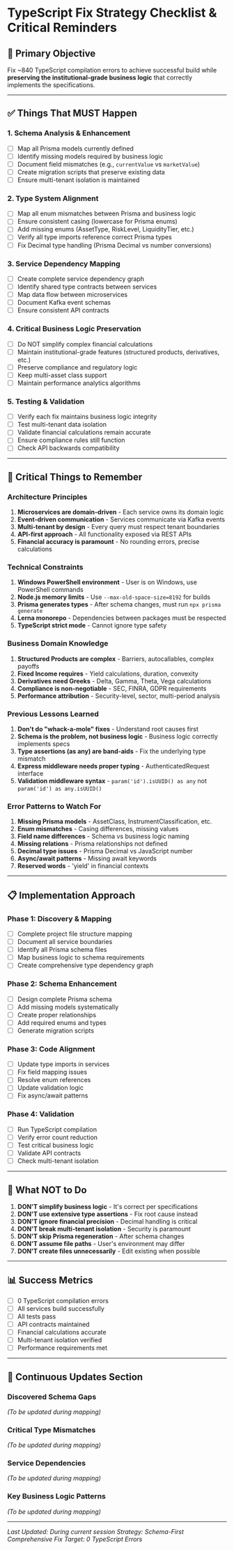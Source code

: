 # TypeScript Fix Strategy Checklist & Critical Reminders

## 🎯 Primary Objective
Fix ~840 TypeScript compilation errors to achieve successful build while **preserving the institutional-grade business logic** that correctly implements the specifications.

---

## ✅ Things That MUST Happen

### 1. Schema Analysis & Enhancement
- [ ] Map all Prisma models currently defined
- [ ] Identify missing models required by business logic
- [ ] Document field mismatches (e.g., `currentValue` vs `marketValue`)
- [ ] Create migration scripts that preserve existing data
- [ ] Ensure multi-tenant isolation is maintained

### 2. Type System Alignment
- [ ] Map all enum mismatches between Prisma and business logic
- [ ] Ensure consistent casing (lowercase for Prisma enums)
- [ ] Add missing enums (AssetType, RiskLevel, LiquidityTier, etc.)
- [ ] Verify all type imports reference correct Prisma types
- [ ] Fix Decimal type handling (Prisma Decimal vs number conversions)

### 3. Service Dependency Mapping
- [ ] Create complete service dependency graph
- [ ] Identify shared type contracts between services
- [ ] Map data flow between microservices
- [ ] Document Kafka event schemas
- [ ] Ensure consistent API contracts

### 4. Critical Business Logic Preservation
- [ ] Do NOT simplify complex financial calculations
- [ ] Maintain institutional-grade features (structured products, derivatives, etc.)
- [ ] Preserve compliance and regulatory logic
- [ ] Keep multi-asset class support
- [ ] Maintain performance analytics algorithms

### 5. Testing & Validation
- [ ] Verify each fix maintains business logic integrity
- [ ] Test multi-tenant data isolation
- [ ] Validate financial calculations remain accurate
- [ ] Ensure compliance rules still function
- [ ] Check API backwards compatibility

---

## 🧠 Critical Things to Remember

### Architecture Principles
1. **Microservices are domain-driven** - Each service owns its domain logic
2. **Event-driven communication** - Services communicate via Kafka events
3. **Multi-tenant by design** - Every query must respect tenant boundaries
4. **API-first approach** - All functionality exposed via REST APIs
5. **Financial accuracy is paramount** - No rounding errors, precise calculations

### Technical Constraints
1. **Windows PowerShell environment** - User is on Windows, use PowerShell commands
2. **Node.js memory limits** - Use `--max-old-space-size=8192` for builds
3. **Prisma generates types** - After schema changes, must run `npx prisma generate`
4. **Lerna monorepo** - Dependencies between packages must be respected
5. **TypeScript strict mode** - Cannot ignore type safety

### Business Domain Knowledge
1. **Structured Products are complex** - Barriers, autocallables, complex payoffs
2. **Fixed Income requires** - Yield calculations, duration, convexity
3. **Derivatives need Greeks** - Delta, Gamma, Theta, Vega calculations
4. **Compliance is non-negotiable** - SEC, FINRA, GDPR requirements
5. **Performance attribution** - Security-level, sector, multi-period analysis

### Previous Lessons Learned
1. **Don't do "whack-a-mole" fixes** - Understand root causes first
2. **Schema is the problem, not business logic** - Business logic correctly implements specs
3. **Type assertions (as any) are band-aids** - Fix the underlying type mismatch
4. **Express middleware needs proper typing** - AuthenticatedRequest interface
5. **Validation middleware syntax** - `param('id').isUUID() as any` not `param('id') as any.isUUID()`

### Error Patterns to Watch For
1. **Missing Prisma models** - AssetClass, InstrumentClassification, etc.
2. **Enum mismatches** - Casing differences, missing values
3. **Field name differences** - Schema vs business logic naming
4. **Missing relations** - Prisma relationships not defined
5. **Decimal type issues** - Prisma Decimal vs JavaScript number
6. **Async/await patterns** - Missing await keywords
7. **Reserved words** - 'yield' in financial contexts

---

## 📋 Implementation Approach

### Phase 1: Discovery & Mapping
- [ ] Complete project file structure mapping
- [ ] Document all service boundaries
- [ ] Identify all Prisma schema files
- [ ] Map business logic to schema requirements
- [ ] Create comprehensive type dependency graph

### Phase 2: Schema Enhancement
- [ ] Design complete Prisma schema
- [ ] Add missing models systematically
- [ ] Create proper relationships
- [ ] Add required enums and types
- [ ] Generate migration scripts

### Phase 3: Code Alignment
- [ ] Update type imports in services
- [ ] Fix field mapping issues
- [ ] Resolve enum references
- [ ] Update validation logic
- [ ] Fix async/await patterns

### Phase 4: Validation
- [ ] Run TypeScript compilation
- [ ] Verify error count reduction
- [ ] Test critical business logic
- [ ] Validate API contracts
- [ ] Check multi-tenant isolation

---

## 🚫 What NOT to Do

1. **DON'T simplify business logic** - It's correct per specifications
2. **DON'T use extensive type assertions** - Fix root cause instead
3. **DON'T ignore financial precision** - Decimal handling is critical
4. **DON'T break multi-tenant isolation** - Security is paramount
5. **DON'T skip Prisma regeneration** - After schema changes
6. **DON'T assume file paths** - User's environment may differ
7. **DON'T create files unnecessarily** - Edit existing when possible

---

## 📊 Success Metrics

- [ ] 0 TypeScript compilation errors
- [ ] All services build successfully
- [ ] All tests pass
- [ ] API contracts maintained
- [ ] Financial calculations accurate
- [ ] Multi-tenant isolation verified
- [ ] Performance requirements met

---

## 🔄 Continuous Updates Section

### Discovered Schema Gaps
*(To be updated during mapping)*

### Critical Type Mismatches
*(To be updated during mapping)*

### Service Dependencies
*(To be updated during mapping)*

### Key Business Logic Patterns
*(To be updated during mapping)*

---

*Last Updated: During current session*
*Strategy: Schema-First Comprehensive Fix*
*Target: 0 TypeScript Errors*